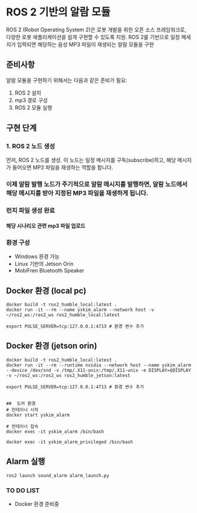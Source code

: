 # ROS 2 기반의 알람 모듈

ROS 2 (Robot Operating System 2)은 로봇 개발을 위한 오픈 소스 프레임워크로, 다양한 로봇 애플리케이션을 쉽게 구현할 수 있도록 지원. ROS 2를 기반으로 일정 메세지가 입력되면 해당하는 음성 MP3 파일이 재생되는 알람 모듈을 구현

## 준비사항

알람 모듈을 구현하기 위해서는 다음과 같은 준비가 필요:

1. ROS 2 설치
2. mp3 경로 구성
3. ROS 2 모듈 실행

## 구현 단계

### 1. ROS 2 노드 생성

먼저, ROS 2 노드를 생성. 이 노드는 일정 메시지를 구독(subscribe)하고, 해당 메시지가 들어오면 MP3 파일을 재생하는 역할을 합니다.

### 이제 알람 발행 노드가 주기적으로 알람 메시지를 발행하면, 알람 노드에서 해당 메시지를 받아 지정된 MP3 파일을 재생하게 됩니다.

### 런치 파일 생성 완료

#### 해당 시나리오 관련 mp3 파일 업로드

### 환경 구성
- Windows 환경 가능
- Linux 기반의 Jetson Orin
- MobiFren Bluetooth Speaker

## Docker 환경 (local pc)
```
docker build -t ros2_humble_local:latest .
docker run -it --rm --name yskim_alarm --network host -v ~/ros2_ws:/ros2_ws ros2_humble_local:latest

export PULSE_SERVER=tcp:127.0.0.1:4713 # 환경 변수 추가
```

## Docker 환경 (jetson orin)
```
docker build -t ros2_humble_local:latest .
docker run -it --rm --runtime nvidia --network host --name yskim_alarm --device /dev/snd -v /tmp/.X11-unix:/tmp/.X11-unix -e DISPLAY=$DISPLAY -v ~/ros2_ws:/ros2_ws ros2_humble_jetson:latest

export PULSE_SERVER=tcp:127.0.0.1:4713 # 환경 변수 추가


##  도커 환경
# 컨테이너 시작
docker start yskim_alarm

# 컨테이너 접속
docker exec -it yskim_alarm /bin/bash

docker exec -it yskim_alarm_privileged /bin/bash

```


## Alarm 실행 
```
ros2 launch sound_alarm alarm_launch.py
```
### TO DO LIST
- Docker 환경 준비중
